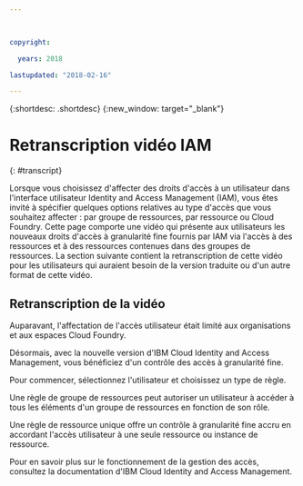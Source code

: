 ```yaml
---

 

copyright:

  years: 2018

lastupdated: "2018-02-16" 

---
```



{:shortdesc: .shortdesc} 
{:new_window: target="_blank"}

# Retranscription vidéo IAM
{: #transcript}

Lorsque vous choisissez d'affecter des droits d'accès à un utilisateur dans l'interface utilisateur Identity and Access Management (IAM), vous êtes invité à spécifier quelques options relatives au type d'accès que vous souhaitez affecter : par groupe de ressources, par ressource ou Cloud Foundry. Cette page comporte une vidéo qui présente aux utilisateurs les nouveaux droits d'accès à granularité fine fournis par IAM via l'accès à des ressources et à des ressources contenues dans des groupes de ressources. La section suivante contient la retranscription de cette vidéo pour les utilisateurs qui auraient besoin de la version traduite ou d'un autre format de cette vidéo.  


## Retranscription de la vidéo

Auparavant, l'affectation de l'accès utilisateur était limité aux organisations et aux espaces Cloud Foundry. 

Désormais, avec la nouvelle version d'IBM Cloud Identity and Access Management, vous bénéficiez d'un contrôle des accès à granularité fine.

Pour commencer, sélectionnez l'utilisateur et choisissez un type de règle.

Une règle de groupe de ressources peut autoriser un utilisateur à accéder à tous les éléments d'un groupe de ressources en fonction de son rôle. 

Une règle de ressource unique offre un contrôle à granularité fine accru en accordant l'accès utilisateur à une seule ressource ou instance de ressource. 

Pour en savoir plus sur le fonctionnement de la gestion des accès, consultez la documentation d'IBM Cloud Identity and Access Management.
